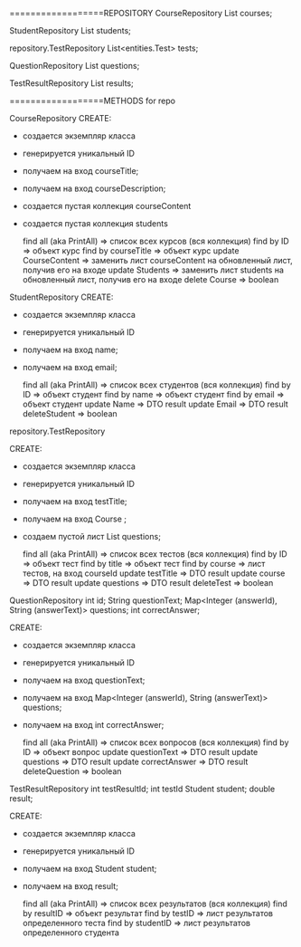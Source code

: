 
==================REPOSITORY
CourseRepository
List<Corse> courses;

StudentRepository
List<Student> students;

repository.TestRepository
List<entities.Test> tests;

QuestionRepository
List<Question> questions;

TestResultRepository
List<TestResult> results;


==================METHODS for repo

CourseRepository
CREATE:
- создается экземпляр класса
- генерируется уникальный ID
- получаем на вход courseTitle;
- получаем на вход courseDescription;
- создается пустая коллекция courseContent
- создается пустая коллекция students

    find all (aka PrintAll) => список всех курсов (вся коллекция)
    find by ID => объект курс
    find by courseTitle => объект курс
    update CourseContent => заменить лист courseContent на обновленный лист, получив его на входе
    update Students => заменить лист students на обновленный лист, получив его на входе
    delete Course => boolean 

StudentRepository
CREATE:
- создается экземпляр класса
- генерируется уникальный ID
- получаем на вход name;
- получаем на вход email;

    find all (aka PrintAll) => список всех студентов (вся коллекция)
    find by ID => объект студент
    find by name => объект студент
    find by email => объект студент
    update Name => DTO result
    update Email => DTO result
    deleteStudent => boolean


repository.TestRepository

CREATE:
- создается экземпляр класса
- генерируется уникальный ID
- получаем на вход testTitle;
- получаем на вход Course ;
- создаем пустой лист List<Question> questions;

  find all (aka PrintAll) => список всех тестов (вся коллекция)
  find by ID => объект тест
  find by title => объект тест
  find by course => лист тестов, на вход courseId
  update testTitle => DTO result
  update course => DTO result
  update questions => DTO result
  deleteTest => boolean

QuestionRepository
int id;
String questionText;
Map<Integer (answerId), String (answerText)> questions;
int correctAnswer;

CREATE:
- создается экземпляр класса
- генерируется уникальный ID
- получаем на вход questionText;
- получаем на вход Map<Integer (answerId), String (answerText)> questions;
- получаем на вход int correctAnswer;

    find all (aka PrintAll) => список всех вопросов (вся коллекция)
    find by ID => объект вопрос
    update questionText => DTO result
    update questions => DTO result
    update correctAnswer => DTO result
    deleteQuestion => boolean

TestResultRepository
int testResultId;
int testId
Student student;
double result;

CREATE:
- создается экземпляр класса
- генерируется уникальный ID
- получаем на вход Student student;
- получаем на вход result;

  find all (aka PrintAll) => список всех результатов (вся коллекция)
  find by resultID => объект результат
  find by testID => лист результатов определенного теста
  find by studentID => лист результатов определенного студента